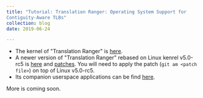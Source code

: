 ```yaml
---
title: "Tutorial: Translation Ranger: Operating System Support for
Contiguity-Aware TLBs"
collection: blog
date: 2019-06-24

---
```


- The kernel of "Translation Ranger" is [here](https://github.com/ysarch-lab/translation_ranger_isca_2019).
- A newer version of "Translation Ranger" rebased on Linux kenrel v5.0-rc5 is [here](https://lwn.net/Articles/779979/) and [patches](https://patchwork.kernel.org/series/81075/mbox/). You will need to apply the patch (`git am <patch file>`) on top of Linux v5.0-rc5.
- Its companion userspace applications can be find [here](https://github.com/ysarch-lab/translation_ranger_userspace).

More is coming soon.